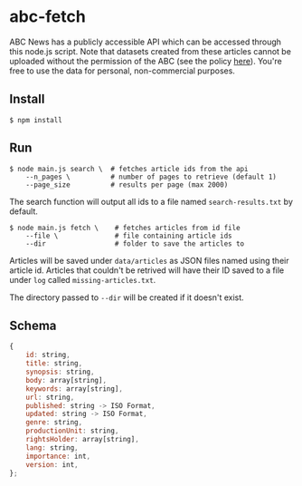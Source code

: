# abc-fetch
ABC News has a publicly accessible API which can be accessed through this node.js script. Note that datasets created from these articles cannot be uploaded without the permission of the ABC (see the policy [here](https://help.abc.net.au/hc/en-us/articles/360001548096)). You're free to use the data for personal, non-commercial purposes.

## Install

```shell
$ npm install
```

## Run

```shell
$ node main.js search \  # fetches article ids from the api
    --n_pages \          # number of pages to retrieve (default 1)
    --page_size          # results per page (max 2000)
```

The search function will output all ids to a file named `search-results.txt` by default.

```shell
$ node main.js fetch \    # fetches articles from id file
    --file \              # file containing article ids
    --dir                 # folder to save the articles to       
```

Articles will be saved under `data/articles` as JSON files named using their article id. Articles that couldn't be retrived will have their ID saved to a file under `log` called `missing-articles.txt`.

The directory passed to `--dir` will be created if it doesn't exist.

## Schema

```js
{
    id: string,
    title: string,
    synopsis: string,
    body: array[string],
    keywords: array[string],
    url: string,
    published: string -> ISO Format,
    updated: string -> ISO Format,
    genre: string,
    productionUnit: string,
    rightsHolder: array[string],
    lang: string,
    importance: int,
    version: int,
};
```